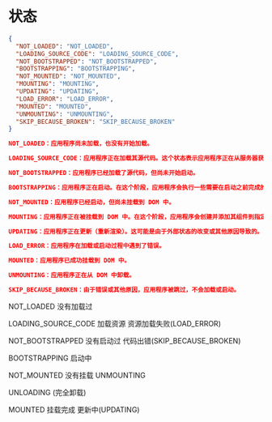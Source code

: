 # 状态

```json
{
  "NOT_LOADED": "NOT_LOADED",
  "LOADING_SOURCE_CODE": "LOADING_SOURCE_CODE",
  "NOT_BOOTSTRAPPED": "NOT_BOOTSTRAPPED",
  "BOOTSTRAPPING": "BOOTSTRAPPING",
  "NOT_MOUNTED": "NOT_MOUNTED",
  "MOUNTING": "MOUNTING",
  "UPDATING": "UPDATING",
  "LOAD_ERROR": "LOAD_ERROR",
  "MOUNTED": "MOUNTED",
  "UNMOUNTING": "UNMOUNTING",
  "SKIP_BECAUSE_BROKEN": "SKIP_BECAUSE_BROKEN"
}

NOT_LOADED：应用程序尚未加载，也没有开始加载。

LOADING_SOURCE_CODE：应用程序正在加载其源代码。这个状态表示应用程序正在从服务器获取代码。

NOT_BOOTSTRAPPED：应用程序已经加载了源代码，但尚未开始启动。

BOOTSTRAPPING：应用程序正在启动。在这个阶段，应用程序会执行一些需要在启动之前完成的任务，例如注册全局变量或设置路由。

NOT_MOUNTED：应用程序已经启动，但尚未挂载到 DOM 中。

MOUNTING：应用程序正在被挂载到 DOM 中。在这个阶段，应用程序会创建并添加其组件到指定的 DOM 节点中。

UPDATING：应用程序正在更新（重新渲染）。这可能是由于外部状态的改变或其他原因导致的。

LOAD_ERROR：应用程序在加载或启动过程中遇到了错误。

MOUNTED：应用程序已成功挂载到 DOM 中。

UNMOUNTING：应用程序正在从 DOM 中卸载。

SKIP_BECAUSE_BROKEN：由于错误或其他原因，应用程序被跳过，不会加载或启动。
```

NOT_LOADED 没有加载过

LOADING_SOURCE_CODE 加载资源 资源加载失败(LOAD_ERROR)

NOT_BOOTSTRAPPED 没有启动过 代码出错(SKIP_BECAUSE_BROKEN)

BOOTSTRAPPING 启动中

NOT_MOUNTED 没有挂载 UNMOUNTING

UNLOADING (完全卸载)

MOUNTED 挂载完成 更新中(UPDATING)
